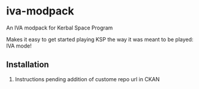 # iva-modpack
An IVA modpack for Kerbal Space Program

Makes it easy to get started playing KSP the way it was meant to be played: IVA mode!

## Installation
1. Instructions pending addition of custome repo url in CKAN